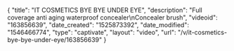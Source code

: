 {
    "title": "IT COSMETICS BYE BYE UNDER EYE",
    "description": "Full coverage anti aging waterproof concealer\nConcealer brush",
    "videoid": "163856639",
    "date_created": "1525873392",
    "date_modified": "1546466774",
    "type": "captivate",
    "layout": "video",
    "url": "\/v\/it-cosmetics-bye-bye-under-eye\/163856639"
}